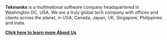 **Tekmonks** is a multinational software company headquartered in Washington DC, USA. We are a truly global tech company with offices and clients across the planet, in USA, Canada, Japan, UK, Singapore, Philippines and India.

<a href="/company/about-us"><b>Click here to learn more About Us</b></a>




